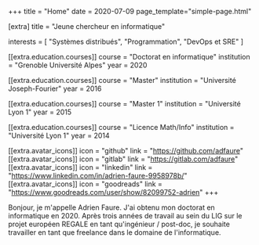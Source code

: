 +++
title = "Home"
date = 2020-07-09
page_template="simple-page.html"

[extra]
title = "Jeune chercheur en informatique"

interests = [
  "Systèmes distribués",
  "Programmation",
  "DevOps et SRE"
]

[[extra.education.courses]]
  course = "Doctorat en informatique"
  institution = "Grenoble Université Alpes"
  year = 2020

[[extra.education.courses]]
  course = "Master"
  institution = "Université Joseph-Fourier"
  year = 2016

[[extra.education.courses]]
  course = "Master 1"
  institution = "Université Lyon 1"
  year = 2015

[[extra.education.courses]]
  course = "Licence Math/Info"
  institution = "Université Lyon 1"
  year = 2014

[[extra.avatar_icons]]
  icon = "github"
  link = "https://github.com/adfaure"
[[extra.avatar_icons]]
  icon = "gitlab"
  link = "https://gitlab.com/adfaure"
[[extra.avatar_icons]]
  icon = "linkedin"
  link = "https://www.linkedin.com/in/adrien-faure-9958978b/"
[[extra.avatar_icons]]
  icon = "goodreads"
  link = "https://www.goodreads.com/user/show/82099752-adrien"
+++

Bonjour, je m'appelle Adrien Faure. J'ai obtenu mon doctorat en informatique en 2020. Après trois années de travail au sein du LIG sur le projet européen REGALE en tant qu'ingénieur / post-doc, je souhaite travailler en tant que freelance dans le domaine de l'informatique.

